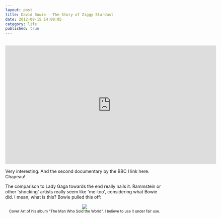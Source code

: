 ```yaml
---
layout: post
title: David Bowie - The Story of Ziggy Stardust
date: 2012-09-15 14:09:05
category: life
published: true
---
```

<br>
<iframe width="670" height="377" src="https://www.youtube-nocookie.com/embed/S_hZ-Z_4ZVg" frameborder="0" allowfullscreen></iframe>

Very interesting. And the second documentary by the BBC I link here. Chapeau!

The comparison to Lady Gaga towards the end really nails it. Rammstein or other 'shocking' artists really seem like 'me-too', considering what Bowie did. I mean, what is this? Bowie pulled this off: 

<p style="text-align: center;"><a href="http://blog.timmschoof.com/images/bowiecoverart.jpg"><img src="http://blog.timmschoof.com/images/bowiecoverart.jpg"/></a><br/><small>Cover Art of his album "The Man Who Sold the World". I believe to use it under fair use.</small></p>